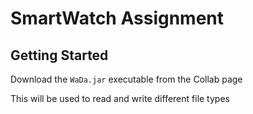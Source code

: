 # SmartWatch Assignment

## Getting Started
Download the `WaDa.jar` executable from the Collab page

This will be used to read and write different file types
